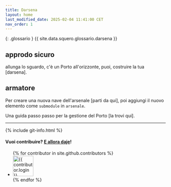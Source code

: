 ```yaml
---
title: Darsena
layout: home
last_modified_date: 2025-02-04 11:41:00 CET
nav_order: 1
---
```


{: .glossario }
{{ site.data.squero.glossario.darsena }}

## approdo sicuro

allunga lo sguardo, c'è un Porto all'orizzonte, puoi, costruire la tua [darsena].

<!-- ```bash
# git clone --recursive git@github.com:grammaton/darsena.git
# cd darsena
# ```

# Alcuni `submodules` sono privati, può accedere solamente chi può accedere.-->

## armatore

Per creare una nuova nave dell'arsenale [parti da qui], poi aggiungi il nuovo
elemento come `submodule` in `arsenale`.


Una guida passo passo per la gestione del Porto [la trovi qui].

----

{% include git-info.html %}

#### Vuoi contribuire? [E allora daje](https://github.com/grammaton/darsena)!

<ul class="list-style-none">
{% for contributor in site.github.contributors %}
  <li class="d-inline-block mr-1">
     <a href="{{ contributor.html_url }}"><img src="{{ contributor.avatar_url }}" width="64" height="64" alt="{{ contributor.login }}"></a>
  </li>
{% endfor %}
</ul>

[^1]: [It can take up to 10 minutes for changes to your site to publish after you push the changes to GitHub](https://docs.github.com/en/pages/setting-up-a-github-pages-site-with-jekyll/creating-a-github-pages-site-with-jekyll#creating-your-site).
[la trovi qui]: https://github.com/grammaton/darsena
[parti da qui]: https://github.com/grammaton/bucintoro/generate
[darsena]: https://github.com/new?template_name=darsena-template&template_owner=portomorto
